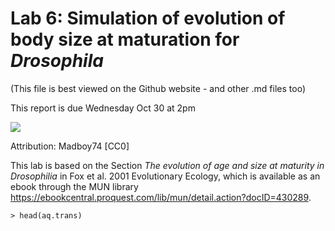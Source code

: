 # Lab 6: Simulation of evolution of body size at maturation for _Drosophila_
(This file is best viewed on the Github website - and other .md files too)

This report is due Wednesday Oct 30 at 2pm

<img src="https://upload.wikimedia.org/wikipedia/commons/c/cb/Biology_Illustration_Animals_Insects_Drosophila_melanogaster.svg">

Attribution: Madboy74 [CC0]

This lab is based on the Section _The evolution of age and size at maturity in Drosophilia_ in Fox et al. 2001 Evolutionary Ecology, which is available as an ebook through the MUN library https://ebookcentral.proquest.com/lib/mun/detail.action?docID=430289.

```
> head(aq.trans)
```
